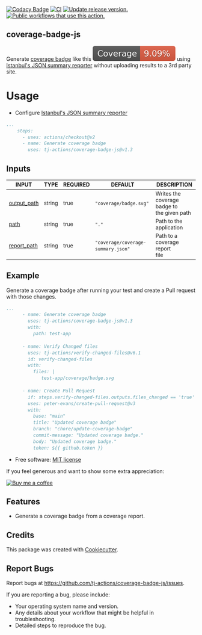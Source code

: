 [![Codacy Badge](https://app.codacy.com/project/badge/Grade/637cb6499b3741f0af66d6e66414be65)](https://app.codacy.com/gh/tj-actions/coverage-badge-js/dashboard?utm_source=gh\&utm_medium=referral\&utm_content=\&utm_campaign=Badge_grade)
[![CI](https://github.com/tj-actions/coverage-badge-js/actions/workflows/test.yml/badge.svg)](https://github.com/tj-actions/coverage-badge-js/actions/workflows/test.yml)
[![Update release version.](https://github.com/tj-actions/coverage-badge-js/actions/workflows/sync-release-version.yml/badge.svg)](https://github.com/tj-actions/coverage-badge-js/actions/workflows/sync-release-version.yml)
[![Public workflows that use this action.](https://img.shields.io/endpoint?url=https%3A%2F%2Fused-by.vercel.app%2Fapi%2Fgithub-actions%2Fused-by%3Faction%3Dtj-actions%2Fcoverage-badge-js%26badge%3Dtrue)](https://github.com/search?o=desc\&q=tj-actions+coverage-badge-js+path%3A.github%2Fworkflows+language%3AYAML\&s=\&type=Code)

## coverage-badge-js

Generate [coverage badge](https://www.npmjs.com/package/make-coverage-badge) like this ![coverage badge](./test-app/coverage/badge.svg) using [Istanbul's JSON summary reporter](https://github.com/istanbuljs/nyc) without uploading results to a 3rd party site.

# Usage

*   Configure [Istanbul's JSON summary reporter](https://github.com/tlvince/make-coverage-badge#usage)

```yaml
...
    steps:
      - uses: actions/checkout@v2
      - name: Generate coverage badge
        uses: tj-actions/coverage-badge-js@v1.3
```

## Inputs

<!-- AUTO-DOC-INPUT:START - Do not remove or modify this section -->

|                               INPUT                               |  TYPE  | REQUIRED |              DEFAULT               |                   DESCRIPTION                    |
|-------------------------------------------------------------------|--------|----------|------------------------------------|--------------------------------------------------|
| <a name="input_output_path"></a>[output\_path](#input_output_path) | string |   true   |       `"coverage/badge.svg"`       | Writes the coverage badge to <br>the given path  |
|           <a name="input_path"></a>[path](#input_path)            | string |   true   |               `"."`                |             Path to the application              |
| <a name="input_report_path"></a>[report\_path](#input_report_path) | string |   true   | `"coverage/coverage-summary.json"` |       Path to a coverage report <br>file         |

<!-- AUTO-DOC-INPUT:END -->

## Example

Generate a coverage badge after running your test and create a Pull request with those changes.

```yaml
...
      - name: Generate coverage badge
        uses: tj-actions/coverage-badge-js@v1.3
        with:
          path: test-app

      - name: Verify Changed files
        uses: tj-actions/verify-changed-files@v6.1
        id: verify-changed-files
        with:
          files: |
             test-app/coverage/badge.svg

      - name: Create Pull Request
        if: steps.verify-changed-files.outputs.files_changed == 'true'
        uses: peter-evans/create-pull-request@v3
        with:
          base: "main"
          title: "Updated coverage badge"
          branch: "chore/update-coverage-badge"
          commit-message: "Updated coverage badge."
          body: "Updated coverage badge."
          token: ${{ github.token }}

```

*   Free software: [MIT license](LICENSE)

If you feel generous and want to show some extra appreciation:

[![Buy me a coffee][buymeacoffee-shield]][buymeacoffee]

[buymeacoffee]: https://www.buymeacoffee.com/jackton1

[buymeacoffee-shield]: https://www.buymeacoffee.com/assets/img/custom_images/orange_img.png

## Features

*   Generate a coverage badge from a coverage report.

## Credits

This package was created with [Cookiecutter](https://github.com/cookiecutter/cookiecutter).

## Report Bugs

Report bugs at https://github.com/tj-actions/coverage-badge-js/issues.

If you are reporting a bug, please include:

*   Your operating system name and version.
*   Any details about your workflow that might be helpful in troubleshooting.
*   Detailed steps to reproduce the bug.
